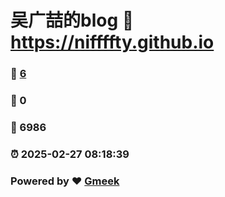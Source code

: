 # 吴广喆的blog :link: https://niffffty.github.io 
### :page_facing_up: [6](https://niffffty.github.io/tag.html) 
### :speech_balloon: 0 
### :hibiscus: 6986 
### :alarm_clock: 2025-02-27 08:18:39 
### Powered by :heart: [Gmeek](https://github.com/Meekdai/Gmeek)
